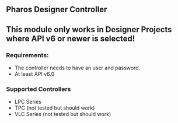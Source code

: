 ## Pharos Designer Controller

## This module only works in Designer Projects where API v6 or newer is selected!

### Requirements:
* The controller needs to have an user and password.
* At least API v6.0

### Supported Controllers
* LPC Series
* TPC (not tested but should work)
* VLC Series (not tested but should work)